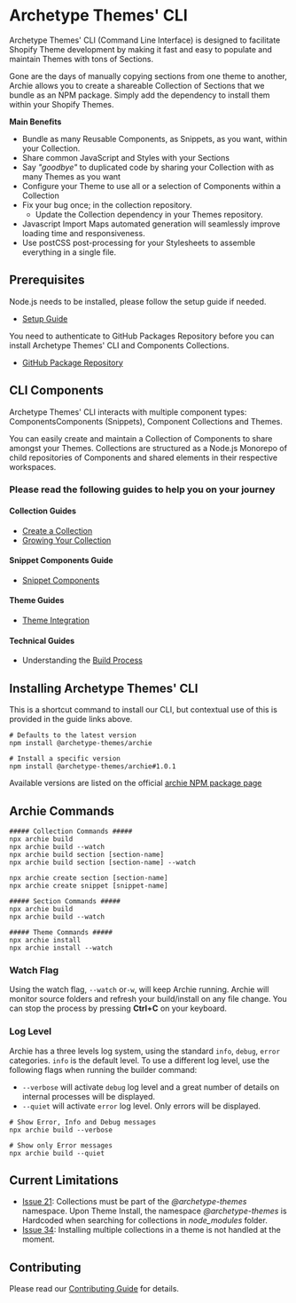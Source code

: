 # Archetype Themes' CLI

Archetype Themes' CLI (Command Line Interface) is designed to facilitate Shopify Theme development by making
it fast and easy to populate and maintain Themes with tons of Sections.

Gone are the days of manually copying sections from one theme to another, Archie allows you to create a shareable
Collection of Sections that we bundle as an NPM package. Simply add the dependency to install them within your Shopify
Themes.

**Main Benefits**

- Bundle as many Reusable Components, as Snippets, as you want, within your Collection.
- Share common JavaScript and Styles with your Sections
- Say *"goodbye"* to duplicated code by sharing your Collection with as many Themes as you want
- Configure your Theme to use all or a selection of Components within a Collection
- Fix your bug once; in the collection repository.
  - Update the Collection dependency in your Themes repository.
- Javascript Import Maps automated generation will seamlessly improve loading time and responsiveness.
- Use postCSS post-processing for your Stylesheets to assemble everything in a single file.

## Prerequisites

Node.js needs to be installed, please follow the setup guide if needed.

- [Setup Guide](docs/Setup.md)

You need to authenticate to GitHub Packages Repository before you can install Archetype Themes' CLI and Components
Collections.

- [GitHub Package Repository](https://github.com/archetype-themes/.github-private/blob/main/Github-Package-Repository.md)

## CLI Components

Archetype Themes' CLI interacts with multiple component types: ComponentsComponents (Snippets), Component Collections
and Themes.

You can easily create and maintain a Collection of Components to share amongst your Themes. Collections are
structured as a Node.js Monorepo of child repositories of Components and shared elements in their respective workspaces.

### Please read the following guides to help you on your journey

#### Collection Guides

- [Create a Collection](docs/Creating-a-Collection.md)
- [Growing Your Collection](docs/Growing-Your-Collection.md)

#### Snippet Components Guide

- [Snippet Components](docs/Snippet-Components.md)

#### Theme Guides

- [Theme Integration](docs/Themes.md)

#### Technical Guides

- Understanding the [Build Process](docs/Build-process.md)

## Installing Archetype Themes' CLI

This is a shortcut command to install our CLI, but contextual use of this is provided in the guide links above.

```shell
# Defaults to the latest version
npm install @archetype-themes/archie

# Install a specific version
npm install @archetype-themes/archie#1.0.1

```

Available versions are listed on the
official [archie NPM package page](https://github.com/archetype-themes/archie/pkgs/npm/archie)

## Archie Commands

```shell
##### Collection Commands #####
npx archie build
npx archie build --watch
npx archie build section [section-name]
npx archie build section [section-name] --watch

npx archie create section [section-name]
npx archie create snippet [snippet-name]

##### Section Commands #####
npx archie build
npx archie build --watch

##### Theme Commands #####
npx archie install
npx archie install --watch
```

### Watch Flag

Using the watch flag, `--watch` or`-w`, will keep Archie running. Archie will monitor source folders and refresh your
build/install on any file change. You can stop the process by pressing **Ctrl+C** on your keyboard.

### Log Level

Archie has a three levels log system, using the standard `info`, `debug`, `error` categories. `info` is the default
level. To use a different log level, use the following flags when running the builder command:

* `--verbose` will activate `debug` log level and a great number of details on internal processes will be
  displayed.
* `--quiet` will activate `error` log level. Only errors will be displayed.

```shell
# Show Error, Info and Debug messages
npx archie build --verbose
```

```shell
# Show only Error messages
npx archie build --quiet
```

## Current Limitations

* [Issue 21](https://github.com/archetype-themes/archie/issues/21): Collections must be part of the  *@archetype-themes*
  namespace. Upon Theme Install, the namespace *@archetype-themes*
  is Hardcoded when searching for collections in *node_modules* folder.
* [Issue 34](https://github.com/archetype-themes/archie/issues/34): Installing multiple collections in a theme is not
  handled at the moment.

## Contributing

Please read our [Contributing Guide](docs/Contributing.md) for details.
